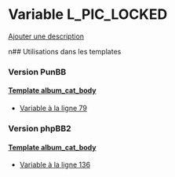 # Variable L_PIC_LOCKED
[Ajouter une description](https://fa-tvars.appspot.com/L_PIC_LOCKED)

n## Utilisations dans les templates

### Version PunBB

#### [Template album_cat_body](punbb/album_cat_body.md)
* [Variable à la ligne 79](../punbb/album_cat_body.tpl#L79)

### Version phpBB2

#### [Template album_cat_body](subsilver/album_cat_body.md)
* [Variable à la ligne 136](../subsilver/album_cat_body.tpl#L136)